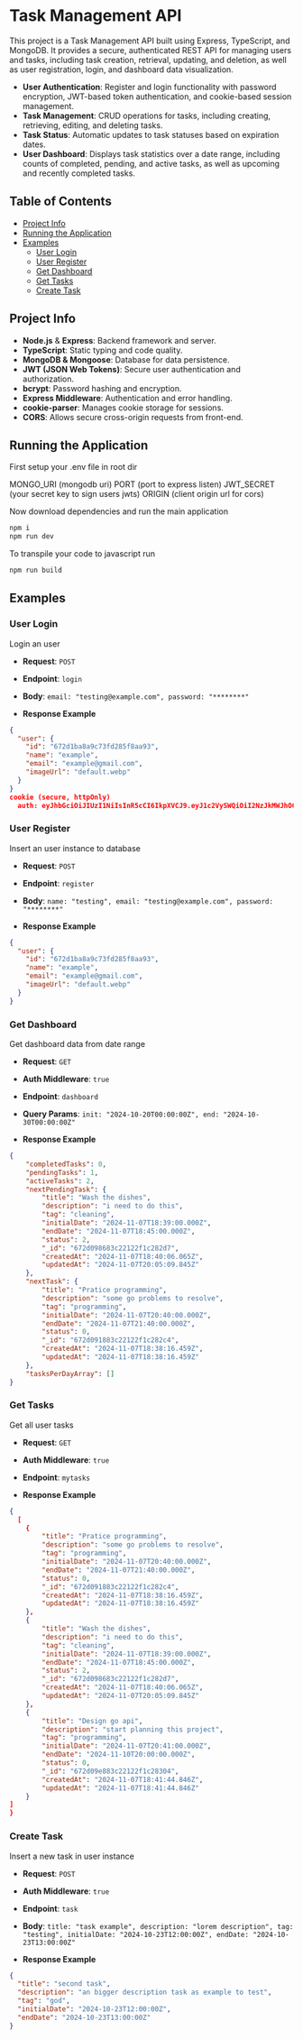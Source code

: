 # Task Management API

This project is a Task Management API built using Express, TypeScript, and MongoDB. It provides a secure, authenticated REST API for managing users and tasks, including task creation, retrieval, updating, and deletion, as well as user registration, login, and dashboard data visualization.

- **User Authentication**: Register and login functionality with password encryption, JWT-based token authentication, and cookie-based session management.
- **Task Management**: CRUD operations for tasks, including creating, retrieving, editing, and deleting tasks.
- **Task Status**: Automatic updates to task statuses based on expiration dates.
- **User Dashboard**: Displays task statistics over a date range, including counts of completed, pending, and active tasks, as well as upcoming and recently completed tasks.

## Table of Contents

- [Project Info](#project-info)
- [Running the Application](#running-the-application)
- [Examples](#examples)
  - [User Login](#user-authentication)
  - [User Register](#user-register)
  - [Get Dashboard](#get-dashboard)
  - [Get Tasks](#get-tasks)
  - [Create Task](#create-task)
    
## Project Info

- **Node.js** & **Express**: Backend framework and server.
- **TypeScript**: Static typing and code quality.
- **MongoDB & Mongoose**: Database for data persistence.
- **JWT (JSON Web Tokens)**: Secure user authentication and authorization.
- **bcrypt**: Password hashing and encryption.
- **Express Middleware**: Authentication and error handling.
- **cookie-parser**: Manages cookie storage for sessions.
- **CORS**: Allows secure cross-origin requests from front-end.

## Running the Application

First setup your .env file in root dir

MONGO_URI (mongodb uri)
PORT (port to express listen)
JWT_SECRET (your secret key to sign users jwts)
ORIGIN (client origin url for cors)

Now download dependencies and run the main application

```bash
npm i
npm run dev
```

To transpile your code to javascript run

```bash
npm run build
```

## Examples

### User Login

Login an user

- **Request**: `POST`
- **Endpoint**: `login`
- **Body**: `email: "testing@example.com", password: "********"`

- **Response Example**
  
```json
{
  "user": {
    "id": "672d1ba8a9c73fd285f8aa93",
    "name": "example",
    "email": "example@gmail.com",
    "imageUrl": "default.webp"
  }
}
cookie (secure, httpOnly)
  auth: eyJhbGciOiJIUzI1NiIsInR5cCI6IkpXVCJ9.eyJ1c2VySWQiOiI2NzJkMWJhOGE5YzczZmQyODVmOGFhOTMiLCJpYXQiOjE3MzEwMDk0NTIsImV4cCI6MTczMTYxNDI1Mn0.r9ynJa-niek7nuEu6Om2GDctu_YQO4GDXXc3K0nXr0k
```

### User Register

Insert an user instance to database

- **Request**: `POST`
- **Endpoint**: `register`
- **Body**: `name: "testing", email: "testing@example.com", password: "********"`

- **Response Example**
  
```json
{
  "user": {
    "id": "672d1ba8a9c73fd285f8aa93",
    "name": "example",
    "email": "example@gmail.com",
    "imageUrl": "default.webp"
  }
}
```

### Get Dashboard

Get dashboard data from date range

- **Request**: `GET`
- **Auth Middleware**: `true`
- **Endpoint**: `dashboard`
- **Query Params**: `init: "2024-10-20T00:00:00Z", end: "2024-10-30T00:00:00Z"`

- **Response Example**
  
```json
{
    "completedTasks": 0,
    "pendingTasks": 1,
    "activeTasks": 2,
    "nextPendingTask": {
        "title": "Wash the dishes",
        "description": "i need to do this",
        "tag": "cleaning",
        "initialDate": "2024-11-07T18:39:00.000Z",
        "endDate": "2024-11-07T18:45:00.000Z",
        "status": 2,
        "_id": "672d098683c22122f1c282d7",
        "createdAt": "2024-11-07T18:40:06.065Z",
        "updatedAt": "2024-11-07T20:05:09.845Z"
    },
    "nextTask": {
        "title": "Pratice programming",
        "description": "some go problems to resolve",
        "tag": "programming",
        "initialDate": "2024-11-07T20:40:00.000Z",
        "endDate": "2024-11-07T21:40:00.000Z",
        "status": 0,
        "_id": "672d091883c22122f1c282c4",
        "createdAt": "2024-11-07T18:38:16.459Z",
        "updatedAt": "2024-11-07T18:38:16.459Z"
    },
    "tasksPerDayArray": []
}
```

### Get Tasks

Get all user tasks

- **Request**: `GET`
- **Auth Middleware**: `true`
- **Endpoint**: `mytasks`

- **Response Example**

```json
{
  [
    {
        "title": "Pratice programming",
        "description": "some go problems to resolve",
        "tag": "programming",
        "initialDate": "2024-11-07T20:40:00.000Z",
        "endDate": "2024-11-07T21:40:00.000Z",
        "status": 0,
        "_id": "672d091883c22122f1c282c4",
        "createdAt": "2024-11-07T18:38:16.459Z",
        "updatedAt": "2024-11-07T18:38:16.459Z"
    },
    {
        "title": "Wash the dishes",
        "description": "i need to do this",
        "tag": "cleaning",
        "initialDate": "2024-11-07T18:39:00.000Z",
        "endDate": "2024-11-07T18:45:00.000Z",
        "status": 2,
        "_id": "672d098683c22122f1c282d7",
        "createdAt": "2024-11-07T18:40:06.065Z",
        "updatedAt": "2024-11-07T20:05:09.845Z"
    },
    {
        "title": "Design go api",
        "description": "start planning this project",
        "tag": "programming",
        "initialDate": "2024-11-07T20:41:00.000Z",
        "endDate": "2024-11-10T20:00:00.000Z",
        "status": 0,
        "_id": "672d09e883c22122f1c28304",
        "createdAt": "2024-11-07T18:41:44.846Z",
        "updatedAt": "2024-11-07T18:41:44.846Z"
    }
]
}
```

### Create Task

Insert a new task in user instance

- **Request**: `POST`
- **Auth Middleware**: `true`
- **Endpoint**: `task`
- **Body**: `title: "task example", description: "lorem description", tag: "testing", initialDate: "2024-10-23T12:00:00Z", endDate: "2024-10-23T13:00:00Z"`

- **Response Example**

```json
{
  "title": "second task",
  "description": "an bigger description task as example to test",
  "tag": "god",
  "initialDate": "2024-10-23T12:00:00Z",
  "endDate": "2024-10-23T13:00:00Z"
}
```
